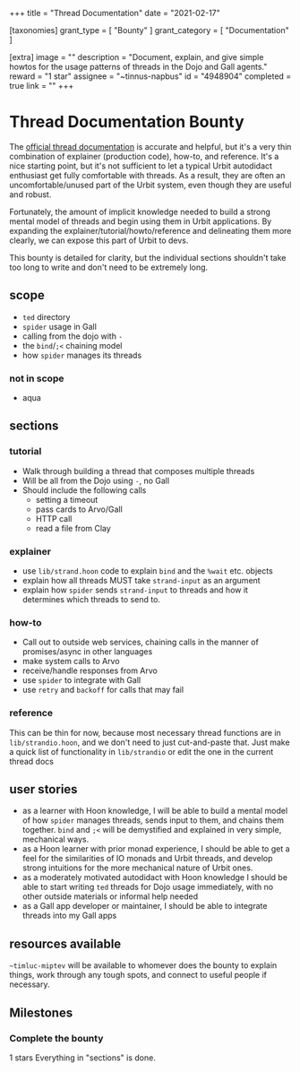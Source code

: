 +++
title = "Thread Documentation"
date = "2021-02-17"

[taxonomies]
grant_type = [ "Bounty" ]
grant_category = [ "Documentation" ]

[extra]
image = ""
description = "Document, explain, and give simple howtos for the usage patterns of threads in the Dojo and Gall agents."
reward = "1 star"
assignee = "~tinnus-napbus"
id = "4948904"
completed = true
link = ""
+++

# Thread Documentation Bounty

The [official thread documentation](https://urbit.org/docs/tutorials/arvo/gall/#threads) is accurate and helpful, but it's a very thin combination of explainer (production code), how-to, and reference. It's a nice starting point, but it's not sufficient to let a typical Urbit autodidact enthusiast get fully comfortable with threads. As a result, they are often an uncomfortable/unused part of the Urbit system, even though they are useful and robust.

Fortunately, the amount of implicit knowledge needed to build a strong mental model of threads and begin using them in Urbit applications. By expanding the explainer/tutorial/howto/reference and delineating them more clearly, we can expose this part of Urbit to devs.

This bounty is detailed for clarity, but the individual sections shouldn't take too long to write and don't need to be extremely long.

## scope

- `ted` directory
- `spider` usage in Gall
- calling from the dojo with `-`
- the `bind`/`;<` chaining model
- how `spider` manages its threads

### not in scope

- aqua

## sections

### tutorial

- Walk through building a thread that composes multiple threads
- Will be all from the Dojo using `-`, no Gall
- Should include the following calls
  - setting a timeout
  - pass cards to Arvo/Gall
  - HTTP call
  - read a file from Clay

### explainer

- use `lib/strand.hoon` code to explain `bind` and the `%wait` etc. objects
- explain how all threads MUST take `strand-input` as an argument
- explain how `spider` sends `strand-input` to threads and how it determines which threads to send to.

### how-to

- Call out to outside web services, chaining calls in the manner of promises/async in other languages
- make system calls to Arvo
- receive/handle responses from Arvo
- use `spider` to integrate with Gall
- use `retry` and `backoff` for calls that may fail

### reference

This can be thin for now, because most necessary thread functions are in `lib/strandio.hoon`, and we don't need to just cut-and-paste that. Just make a quick list of functionality in `lib/strandio` or edit the one in the current thread docs

## user stories

- as a learner with Hoon knowledge, I will be able to build a mental model of how `spider` manages threads, sends input to them, and chains them together. `bind` and `;<` will be demystified and explained in very simple, mechanical ways.
- as a Hoon learner with prior monad experience, I should be able to get a feel for the similarities of IO monads and Urbit threads, and develop strong intuitions for the more mechanical nature of Urbit ones.
- as a moderately motivated autodidact with Hoon knowledge I should be able to start writing `ted` threads for Dojo usage immediately, with no other outside materials or informal help needed
- as a Gall app developer or maintainer, I should be able to integrate threads into my Gall apps

## resources available

`~timluc-miptev` will be available to whomever does the bounty to explain things, work through any tough spots, and connect to useful people if necessary.

## Milestones

### Complete the bounty

1 stars
Everything in "sections" is done.
